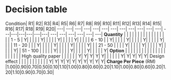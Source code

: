 # Decision table

Condition| R1| R2| R3| R4| R5| R6| R7| R8| R9| R10| R11| R12| R13| R14| R15| R16| R17| R18| R19| R20|
---| ---| ---| ---| ---| ---| ---| ---| ---| ---| ---| ---| ---|---|---|---|---|---| ---|  ---| ---| ---| ---| ---|
**Quantity**              |    |    |    |    |    |    |    |    |    |    |    |    |    |    |    | |
1  - 5                    |   Y|    |    |    |    |   Y|    |    |    |    |   Y|    |    |    |    |   Y|    |    |    |    |
6  - 10                   |    |   Y|    |    |    |    |   Y|    |    |    |    |   Y|    |    |    |    |   Y|    |    |    |
11 - 20                   |    |    |   Y|    |    |    |    |   Y|    |    |    |    |   Y|    |    |    |    |   Y|    |    |
21 - 50                   |    |    |    |   Y|    |    |    |    |   Y|    |    |    |    |   Y|    |    |    |    |   Y|    |
51 - 100                  |    |    |    |    |   Y|    |    |    |    |   Y|    |    |    |    |   Y|    |    |    |    |   Y|
**Option**                |    |    |    |    |    |    |    |    |    |    |    |    |    |    |    |    |    |    |    |    |
High quality paper        |    |    |    |    |    |   Y|   Y|   Y|   Y|   Y|    |    |    |    |    |   Y|   Y|   Y|   Y|   Y|
Design effect             |    |    |    |    |    |    |    |    |    |    |   Y|   Y|   Y|   Y|   Y|   Y|   Y|   Y|   Y|   Y|
**Charge Per Piece** (RM) |1.00|0.90|0.70|0.50|0.10|1.10|1.00|0.80|0.60|0.20|1.10|1.00|0.80|0.60|0.20|1.20|1.10|0.90|0.70|0.30|